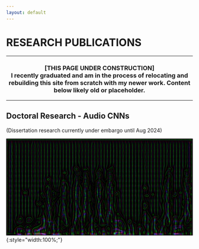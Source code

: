 ```yaml
---
layout: default
---
```

# RESEARCH PUBLICATIONS

---

### <center>[<strong>THIS PAGE UNDER CONSTRUCTION</strong>]<br>I recently graduated and am in the process of relocating and rebuilding this site from scratch with my newer work. Content below likely old or placeholder.</center>

---

## Doctoral Research - Audio CNNs

(Dissertation research currently under embargo until Aug 2024)

![Spectral Hallucination](/images/rn.png){:style="width:100%;"}